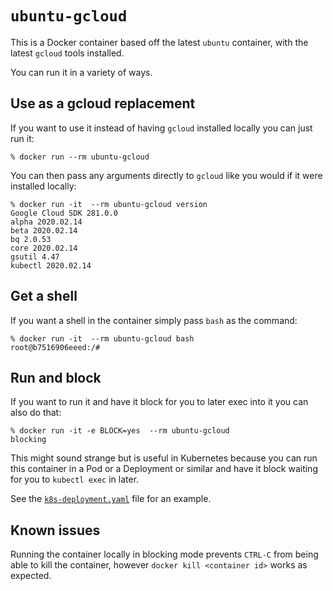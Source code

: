 # `ubuntu-gcloud`

This is a Docker container based off the latest `ubuntu` container, with the latest `gcloud` tools installed.

You can run it in a variety of ways.

## Use as a gcloud replacement

If you want to use it instead of having `gcloud` installed locally you can just run it:

```
% docker run --rm ubuntu-gcloud
```

You can then pass any arguments directly to `gcloud` like you would if it were installed locally:

```
% docker run -it  --rm ubuntu-gcloud version
Google Cloud SDK 281.0.0
alpha 2020.02.14
beta 2020.02.14
bq 2.0.53
core 2020.02.14
gsutil 4.47
kubectl 2020.02.14
```

## Get a shell

If you want a shell in the container simply pass `bash` as the command:

```
% docker run -it  --rm ubuntu-gcloud bash
root@b7516906eeed:/# 
```

## Run and block

If you want to run it and have it block for you to later exec into it you can also do that:

```
% docker run -it -e BLOCK=yes  --rm ubuntu-gcloud
blocking
```

This might sound strange but is useful in Kubernetes because you can run this container in a Pod or a Deployment or similar and have it block waiting for you to `kubectl exec` in later.

See the [`k8s-deployment.yaml`](k8s-deployment.yaml) file for an example.


## Known issues

Running the container locally in blocking mode prevents `CTRL-C` from being able to kill the container, however `docker kill <container id>` works as expected.